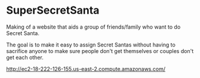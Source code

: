# SuperSecretSanta
Making of a website that aids a group of friends/family who want to do Secret Santa.


The goal is to make it easy to assign Secret Santas without having to sacrifice anyone to make sure people don't get themselves or couples don't get each other.


http://ec2-18-222-126-155.us-east-2.compute.amazonaws.com/
